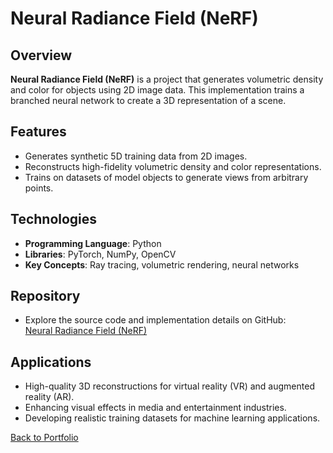 # Neural Radiance Field (NeRF)

## Overview
**Neural Radiance Field (NeRF)** is a project that generates volumetric density and color for objects using 2D image data. This implementation trains a branched neural network to create a 3D representation of a scene.

## Features
- Generates synthetic 5D training data from 2D images.
- Reconstructs high-fidelity volumetric density and color representations.
- Trains on datasets of model objects to generate views from arbitrary points.

## Technologies
- **Programming Language**: Python
- **Libraries**: PyTorch, NumPy, OpenCV
- **Key Concepts**: Ray tracing, volumetric rendering, neural networks

## Repository
- Explore the source code and implementation details on GitHub:  
  [Neural Radiance Field (NeRF)](https://github.com/William040802/Neural-Radiance-Field)

## Applications
- High-quality 3D reconstructions for virtual reality (VR) and augmented reality (AR).
- Enhancing visual effects in media and entertainment industries.
- Developing realistic training datasets for machine learning applications.

[Back to Portfolio](../portfolio.md)
